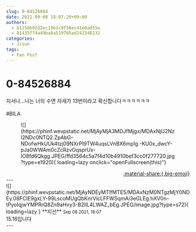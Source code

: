 ```yaml
---
slug: 0-84526884
date: 2021-09-08 18:07:20+09:00
authors:
  - b1158b9d32ec1961c9f50ec41e0ad55e
  - 01435f74a49ba8a519705ad242348232
categories:
  - Jisun
tags:
  - Fan Post
---
```


# 0-84526884

<div class="post-container" markdown="1">
<div class="content-container md-sidebar__scrollwrap" markdown="1">

지서나...나는 너의 수면 자세가 13번이라고 확신합니다ㅋㅋㅋㅋㅋㅋ <br><br>\#BILA
<figure markdown="1">
![](https://phinf.wevpstatic.net/MjAyMjA3MDJfMjgx/MDAxNjU2NzI2NDc0NTQ2.ZpAbG-NDofwHkUUk4tzj09NXrPI9TW4uqsLVnBX6mpIg.-KU0x_dwcY-pJa0WWAm0cZcRzvOqsprUx-IO8fd6Qkgg.JPEG/ffd3564c5a7f4d10b4910bef3cc0f277720.jpg?type=e1920){ loading=lazy onclick="openFullscreen(this)"}
</figure>


</div>
</div>

<div style="text-align: right;" markdown="1">
<a href="https://weverse.io/fromis9/fanpost/0-84526884" style="text-align: right;">:material-share:{.big-emoji}</a>
</div>
---

<div class="comments-container md-sidebar__scrollwrap" markdown="1">
<div class="comment" markdown="1">
<div class='id-container' markdown="1">
![](https://phinf.wevpstatic.net/MjAyNDEyMTlfMTE5/MDAxNzM0NTgzMjY0NDEy.08FClE9gxLY-99LscoMUgQbKnrVicLFFWSqmAi3eGLEg.hXV0n-tPyoIqjwYMPRrQ8Zn9aHvy3-B2llL4LWAZ_bEg.JPEG/image.jpg?type=s72){ loading=lazy }
**<span class="artist">지선</span>** <small>Sep 08 2021, 18:07</small><br>
</div>
<div class='comment-body' markdown="1">
15.16입니다
</div>
</div>
</div>
---
